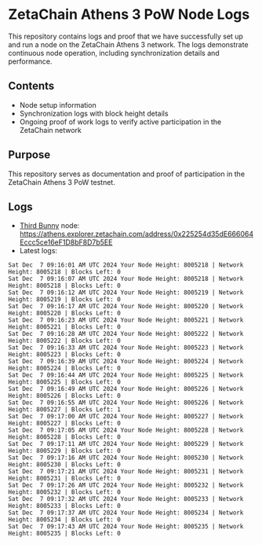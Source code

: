 # ZetaChain Athens 3 PoW Node Logs
This repository contains logs and proof that we have successfully set up and run a node on the ZetaChain Athens 3 network. The logs demonstrate continuous node operation, including synchronization details and performance.

## Contents
- Node setup information
- Synchronization logs with block height details
- Ongoing proof of work logs to verify active participation in the ZetaChain network

## Purpose
This repository serves as documentation and proof of participation in the ZetaChain Athens 3 PoW testnet.

## Logs

- [Third Bunny](https://thirdbunny.xyz/) node: https://athens.explorer.zetachain.com/address/0x225254d35dE666064Eccc5ce16eF1D8bF8D7b5EE
- Latest logs:
```
Sat Dec  7 09:16:01 AM UTC 2024 Your Node Height: 8005218 | Network Height: 8005218 | Blocks Left: 0
Sat Dec  7 09:16:07 AM UTC 2024 Your Node Height: 8005218 | Network Height: 8005218 | Blocks Left: 0
Sat Dec  7 09:16:12 AM UTC 2024 Your Node Height: 8005219 | Network Height: 8005219 | Blocks Left: 0
Sat Dec  7 09:16:17 AM UTC 2024 Your Node Height: 8005220 | Network Height: 8005220 | Blocks Left: 0
Sat Dec  7 09:16:23 AM UTC 2024 Your Node Height: 8005221 | Network Height: 8005221 | Blocks Left: 0
Sat Dec  7 09:16:28 AM UTC 2024 Your Node Height: 8005222 | Network Height: 8005222 | Blocks Left: 0
Sat Dec  7 09:16:33 AM UTC 2024 Your Node Height: 8005223 | Network Height: 8005223 | Blocks Left: 0
Sat Dec  7 09:16:39 AM UTC 2024 Your Node Height: 8005224 | Network Height: 8005224 | Blocks Left: 0
Sat Dec  7 09:16:44 AM UTC 2024 Your Node Height: 8005225 | Network Height: 8005225 | Blocks Left: 0
Sat Dec  7 09:16:49 AM UTC 2024 Your Node Height: 8005226 | Network Height: 8005226 | Blocks Left: 0
Sat Dec  7 09:16:55 AM UTC 2024 Your Node Height: 8005226 | Network Height: 8005227 | Blocks Left: 1
Sat Dec  7 09:17:00 AM UTC 2024 Your Node Height: 8005227 | Network Height: 8005227 | Blocks Left: 0
Sat Dec  7 09:17:05 AM UTC 2024 Your Node Height: 8005228 | Network Height: 8005228 | Blocks Left: 0
Sat Dec  7 09:17:11 AM UTC 2024 Your Node Height: 8005229 | Network Height: 8005229 | Blocks Left: 0
Sat Dec  7 09:17:16 AM UTC 2024 Your Node Height: 8005230 | Network Height: 8005230 | Blocks Left: 0
Sat Dec  7 09:17:21 AM UTC 2024 Your Node Height: 8005231 | Network Height: 8005231 | Blocks Left: 0
Sat Dec  7 09:17:26 AM UTC 2024 Your Node Height: 8005232 | Network Height: 8005232 | Blocks Left: 0
Sat Dec  7 09:17:32 AM UTC 2024 Your Node Height: 8005233 | Network Height: 8005233 | Blocks Left: 0
Sat Dec  7 09:17:37 AM UTC 2024 Your Node Height: 8005234 | Network Height: 8005234 | Blocks Left: 0
Sat Dec  7 09:17:43 AM UTC 2024 Your Node Height: 8005235 | Network Height: 8005235 | Blocks Left: 0
```
